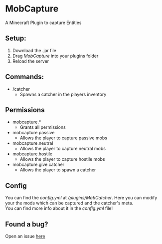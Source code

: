 # MobCapture
A Minecraft Plugin to capture Entities

## Setup:
1. Download the .jar file
2. Drag *MobCapture* into your plugins folder
3. Reload the server  

## Commands:
* /catcher  
    * Spawns a catcher in the players inventory
## Permissions
* mobcapture.*
    * Grants all permissions
* mobcapture.passive
    * Allows the player to capture passive mobs
* mobcapture.neutral
    * Allows the player to capture neutral mobs
* mobcapture.hostile 
    * Allows the player to capture hostile mobs
* mobcapture.give.catcher
    * Allows the player to spawn a catcher  
    
## Config  
You can find the *config.yml* at */plugins/MobCatcher*. Here you can modify your the mods which can be captured and the catcher's meta.  
You can find more info about it in the *config.yml* file!


## Found a bug?

Open an issue [here](https://github.com/Flotares/MobCapture/issues)
